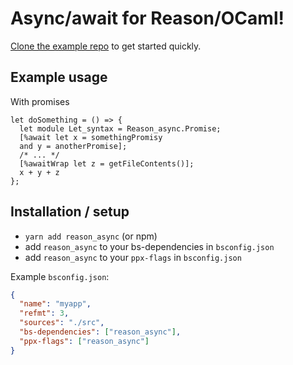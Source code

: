 # Async/await for Reason/OCaml!

[Clone the example repo](https://github.com/jaredly/reason_async_example) to get started quickly.

## Example usage

With promises

```
let doSomething = () => {
  let module Let_syntax = Reason_async.Promise;
  [%await let x = somethingPromisy
  and y = anotherPromise];
  /* ... */
  [%awaitWrap let z = getFileContents()];
  x + y + z
};
```

## Installation / setup

- `yarn add reason_async` (or npm)
- add `reason_async` to your bs-dependencies in `bsconfig.json`
- add `reason_async` to your `ppx-flags` in `bsconfig.json`

Example `bsconfig.json`:

```json
{
  "name": "myapp",
  "refmt": 3,
  "sources": "./src",
  "bs-dependencies": ["reason_async"],
  "ppx-flags": ["reason_async"]
}
```
